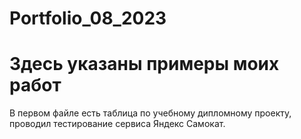 # Portfolio_08_2023
# Здесь указаны примеры моих работ

В первом файле есть таблица по учебному дипломному проекту, проводил тестирование сервиса Яндекс Самокат.

